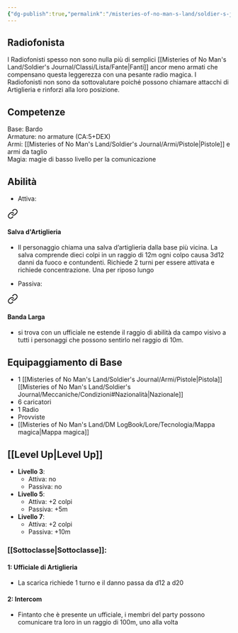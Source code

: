 ```yaml
---
{"dg-publish":true,"permalink":"/misteries-of-no-man-s-land/soldier-s-journal/classi/lista/radiofonista/"}
---
```


## Radiofonista

I Radiofonisti spesso non sono nulla più di semplici [[Misteries of No Man's Land/Soldier's Journal/Classi/Lista/Fante\|Fanti]] ancor meno armati che compensano questa leggerezza con una pesante radio magica. I Radiofonisti non sono da sottovalutare poiché possono chiamare attacchi di Artiglieria e rinforzi alla loro posizione.

## Competenze

Base: Bardo  
Armature: no armature (CA:5+DEX)  
Armi: [[Misteries of No Man's Land/Soldier's Journal/Armi/Pistole\|Pistole]] e armi da taglio  
Magia: magie di basso livello per la comunicazione

## Abilità

- Attiva: 
<div class="transclusion internal-embed is-loaded"><a class="markdown-embed-link" href="/misteries-of-no-man-s-land/soldier-s-journal/classi/classe/#salva-d-artiglieria" aria-label="Open link"><svg xmlns="http://www.w3.org/2000/svg" width="24" height="24" viewBox="0 0 24 24" fill="none" stroke="currentColor" stroke-width="2" stroke-linecap="round" stroke-linejoin="round" class="svg-icon lucide-link"><path d="M10 13a5 5 0 0 0 7.54.54l3-3a5 5 0 0 0-7.07-7.07l-1.72 1.71"></path><path d="M14 11a5 5 0 0 0-7.54-.54l-3 3a5 5 0 0 0 7.07 7.07l1.71-1.71"></path></svg></a><div class="markdown-embed">



#### Salva d'Artiglieria
- Il personaggio chiama una salva d’artiglieria dalla base più vicina. La salva comprende dieci colpi in un raggio di 12m ogni colpo causa 3d12 danni da fuoco e contundenti. Richiede 2 turni per essere attivata e richiede concentrazione. Una per riposo lungo

</div></div>

- Passiva: 
<div class="transclusion internal-embed is-loaded"><a class="markdown-embed-link" href="/misteries-of-no-man-s-land/soldier-s-journal/classi/classe/#banda-larga" aria-label="Open link"><svg xmlns="http://www.w3.org/2000/svg" width="24" height="24" viewBox="0 0 24 24" fill="none" stroke="currentColor" stroke-width="2" stroke-linecap="round" stroke-linejoin="round" class="svg-icon lucide-link"><path d="M10 13a5 5 0 0 0 7.54.54l3-3a5 5 0 0 0-7.07-7.07l-1.72 1.71"></path><path d="M14 11a5 5 0 0 0-7.54-.54l-3 3a5 5 0 0 0 7.07 7.07l1.71-1.71"></path></svg></a><div class="markdown-embed">



#### Banda Larga
- si trova con un ufficiale ne estende il raggio di abilità da campo visivo a tutti i personaggi che possono sentirlo nel raggio di 10m.

</div></div>


## Equipaggiamento di Base

- 1 [[Misteries of No Man's Land/Soldier's Journal/Armi/Pistole\|Pistola]] [[Misteries of No Man's Land/Soldier's Journal/Meccaniche/Condizioni#Nazionalità\|Nazionale]]
- 6 caricatori
- 1 Radio
- Provviste
- [[Misteries of No Man's Land/DM LogBook/Lore/Tecnologia/Mappa magica\|Mappa magica]]

## [[Level Up\|Level Up]]

- **Livello 3**:
    - Attiva: no
    - Passiva: no
- **Livello 5**:
    - Attiva: +2 colpi
    - Passiva: +5m
- **Livello 7**:
    - Attiva: +2 colpi
    - Passiva: +10m

### [[Sottoclasse\|Sottoclasse]]:

#### 1: Ufficiale di Artiglieria

- La scarica richiede 1 turno e il danno passa da d12 a d20

#### 2: Intercom

- Fintanto che è presente un ufficiale, i membri del party possono comunicare tra loro in un raggio di 100m, uno alla volta